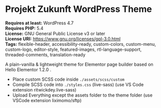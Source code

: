 # Projekt Zukunft WordPress Theme

**Requires at least:** WordPress 4.7  
**Requires PHP:** 5.4  
**License:** GNU General Public License v3 or later  
**License URI:** https://www.gnu.org/licenses/gpl-3.0.html  
**Tags:** flexible-header, accessibility-ready, custom-colors, custom-menu, custom-logo, editor-style, featured-images, rtl-language-support, threaded-comments, translation-ready  

A plain-vanilla & lightweight theme for Elementor page builder based on Hello Elementor 1.2.0 .

* Place custom SCSS code inside `./assets/scss/custom`
* Compile SCSS code into `./styles.css` (live-sass) (use VS Code extension ritwickdey.live-sass)
* Upload Everything except the assets folder to the theme folder (use VSCode extension liximomo/sftp)
